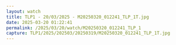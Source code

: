 ```yaml
---
layout: watch
title: TLP1 - 20/03/2025 - M20250320_012241_TLP_1T.jpg
date: 2025-03-20 01:22:41
permalink: /2025/03/20/watch/M20250320_012241_TLP_1
capture: TLP1/2025/202503/20250319/M20250320_012241_TLP_1T.jpg
---
```

